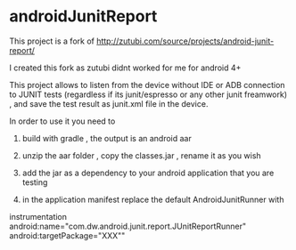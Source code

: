 # androidJunitReport

This project is a fork of http://zutubi.com/source/projects/android-junit-report/

I created this fork as zutubi didnt worked for me for android 4+

This project allows to listen from the device without IDE or ADB connection to JUNIT tests (regardless if its junit/espresso or any other junit freamwork) , and save the test result as junit.xml file in the device.

In order to use it you need to 

1) build with gradle , the output is an android aar 

2) unzip the aar folder , copy the classes.jar , rename it as you wish 

3) add the jar as a dependency to your android application that you are testing 

4) in the application manifest replace the default AndroidJunitRunner with 

instrumentation android:name="com.dw.android.junit.report.JUnitReportRunner" android:targetPackage="XXX""